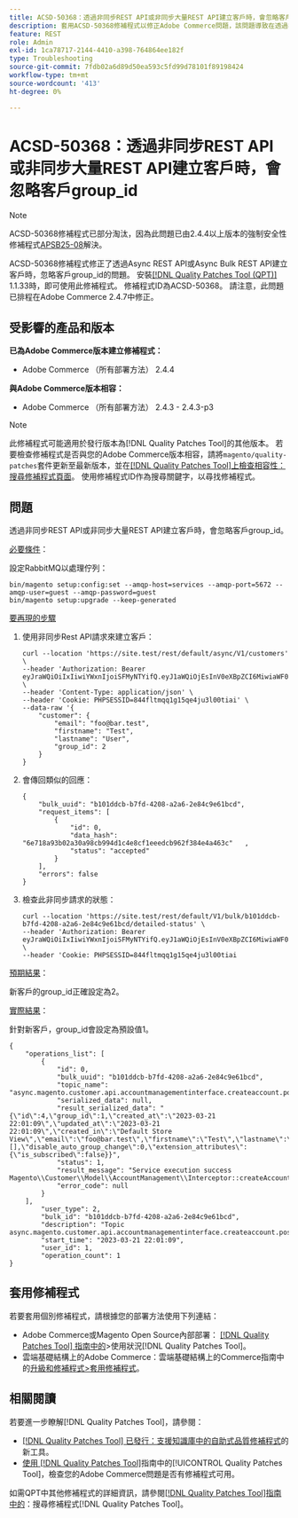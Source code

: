 ```yaml
---
title: ACSD-50368：透過非同步REST API或非同步大量REST API建立客戶時，會忽略客戶group_id
description: 套用ACSD-50368修補程式以修正Adobe Commerce問題，該問題導致在透過非同步REST API或非同步大量REST API建立客戶時忽略客戶group_id。
feature: REST
role: Admin
exl-id: 1ca78717-2144-4410-a398-764864ee182f
type: Troubleshooting
source-git-commit: 7fdb02a6d89d50ea593c5fd99d78101f89198424
workflow-type: tm+mt
source-wordcount: '413'
ht-degree: 0%

---
```


# ACSD-50368：透過非同步REST API或非同步大量REST API建立客戶時，會忽略客戶group_id

>[!NOTE]
>
>ACSD-50368修補程式已部分淘汰，因為此問題已由2.4.4以上版本的強制安全性修補程式[APSB25-08](https://experienceleague.adobe.com/zh-hant/docs/commerce-knowledge-base/kb/troubleshooting/known-issues-patches-attached/security-update-available-for-adobe-commerce-apsb25-08)解決。

ACSD-50368修補程式修正了透過Async REST API或Async Bulk REST API建立客戶時，忽略客戶group_id的問題。 安裝[[!DNL Quality Patches Tool (QPT)]](https://experienceleague.adobe.com/zh-hant/docs/commerce-operations/tools/quality-patches-tool/quality-patches-tool-to-self-serve-quality-patches) 1.1.33時，即可使用此修補程式。 修補程式ID為ACSD-50368。 請注意，此問題已排程在Adobe Commerce 2.4.7中修正。

## 受影響的產品和版本

**已為Adobe Commerce版本建立修補程式：**

* Adobe Commerce （所有部署方法） 2.4.4

**與Adobe Commerce版本相容：**

* Adobe Commerce （所有部署方法） 2.4.3 - 2.4.3-p3

>[!NOTE]
>
>此修補程式可能適用於發行版本為[!DNL Quality Patches Tool]的其他版本。 若要檢查修補程式是否與您的Adobe Commerce版本相容，請將`magento/quality-patches`套件更新至最新版本，並在[[!DNL Quality Patches Tool]上檢查相容性：搜尋修補程式頁面](<https://experienceleague.adobe.com/tools/commerce-quality-patches/index.html?lang=zh-Hant>)。 使用修補程式ID作為搜尋關鍵字，以尋找修補程式。

## 問題

透過非同步REST API或非同步大量REST API建立客戶時，會忽略客戶group_id。

<u>必要條件</u>：

設定RabbitMQ以處理佇列：

```
bin/magento setup:config:set --amqp-host=services --amqp-port=5672 --amqp-user=guest --amqp-password=guest 
bin/magento setup:upgrade --keep-generated
```

<u>要再現的步驟</u>

1. 使用非同步Rest API請求來建立客戶：

   ```
   curl --location 'https://site.test/rest/default/async/V1/customers' \
   --header 'Authorization: Bearer eyJraWQiOiIxIiwiYWxnIjoiSFMyNTYifQ.eyJ1aWQiOjEsInV0eXBpZCI6MiwiaWF0IjoxNjc5NDMzNzcxLCJleHAiOjE2Nzk0MzczNzF9.xau6KyILrkdCY_8K8aMlH4TmqcCXdH4Zcst_CLhdxYY' \
   --header 'Content-Type: application/json' \
   --header 'Cookie: PHPSESSID=844fltmqq1g15qe4ju3l00tiai' \
   --data-raw '{
       "customer": {
           "email": "foo@bar.test",
           "firstname": "Test",
           "lastname": "User",
           "group_id": 2
       }
   }
   ```

1. 會傳回類似的回應：

   ```
   {
       "bulk_uuid": "b101ddcb-b7fd-4208-a2a6-2e84c9e61bcd",
       "request_items": [
           {
               "id": 0,
               "data_hash":   "6e718a93b02a30a98cb994d1c4e8cf1eeedcb962f384e4a463c"   ,
               "status": "accepted"
           }
       ],
       "errors": false
   }
   ```

1. 檢查此非同步請求的狀態：

   ```
   curl --location 'https://site.test/rest/default/V1/bulk/b101ddcb-b7fd-4208-a2a6-2e84c9e61bcd/detailed-status' \
   --header 'Authorization: Bearer eyJraWQiOiIxIiwiYWxnIjoiSFMyNTYifQ.eyJ1aWQiOjEsInV0eXBpZCI6MiwiaWF0IjoxNjc5NDMzNzcxLCJleHAiOjE2Nzk0MzczNzF9.xau6KyILrkdCY_8K8aMlH4TmqcCXdH4Zcst_CLhdxYY' \
   --header 'Cookie: PHPSESSID=844fltmqq1g15qe4ju3l00tiai
   ```

<u>預期結果</u>：

新客戶的group_id正確設定為2。

<u>實際結果</u>：

針對新客戶，group_id會設定為預設值1。

```
{
    "operations_list": [
        {
            "id": 0,
            "bulk_uuid": "b101ddcb-b7fd-4208-a2a6-2e84c9e61bcd",
            "topic_name": "async.magento.customer.api.accountmanagementinterface.createaccount.post",
            "serialized_data": null,
            "result_serialized_data": "{\"id\":4,\"group_id\":1,\"created_at\":\"2023-03-21 22:01:09\",\"updated_at\":\"2023-03-21 22:01:09\",\"created_in\":\"Default Store View\",\"email\":\"foo@bar.test\",\"firstname\":\"Test\",\"lastname\":\"User\",\"store_id\":1,\"website_id\":1,\"addresses\":[],\"disable_auto_group_change\":0,\"extension_attributes\":{\"is_subscribed\":false}}",
            "status": 1,
            "result_message": "Service execution success Magento\\Customer\\Model\\AccountManagement\\Interceptor::createAccount",
            "error_code": null
        }
    ],
        "user_type": 2,
        "bulk_id": "b101ddcb-b7fd-4208-a2a6-2e84c9e61bcd",
        "description": "Topic async.magento.customer.api.accountmanagementinterface.createaccount.post",
        "start_time": "2023-03-21 22:01:09",
        "user_id": 1,
        "operation_count": 1
}
```

## 套用修補程式

若要套用個別修補程式，請根據您的部署方法使用下列連結：

* Adobe Commerce或Magento Open Source內部部署： [[!DNL Quality Patches Tool] 指南中的](/help/tools/quality-patches-tool/usage.md)>使用狀況[!DNL Quality Patches Tool]。
* 雲端基礎結構上的Adobe Commerce：雲端基礎結構上的Commerce指南中的[升級和修補程式>套用修補程式](https://experienceleague.adobe.com/docs/commerce-cloud-service/user-guide/develop/upgrade/apply-patches.html?lang=zh-Hant)。

## 相關閱讀

若要進一步瞭解[!DNL Quality Patches Tool]，請參閱：

* [[!DNL Quality Patches Tool] 已發行：支援知識庫中的自助式品質修補程式](https://experienceleague.adobe.com/zh-hant/docs/commerce-operations/tools/quality-patches-tool/quality-patches-tool-to-self-serve-quality-patches)的新工具。
* [使用 [!DNL Quality Patches Tool]](/help/tools/quality-patches-tool/patches-available-in-qpt/check-patch-for-magento-issue-with-magento-quality-patches.md)指南中的[!UICONTROL Quality Patches Tool]，檢查您的Adobe Commerce問題是否有修補程式可用。


如需QPT中其他修補程式的詳細資訊，請參閱[[!DNL Quality Patches Tool]指南中的](https://experienceleague.adobe.com/tools/commerce-quality-patches/index.html?lang=zh-Hant)：搜尋修補程式[!DNL Quality Patches Tool]。
